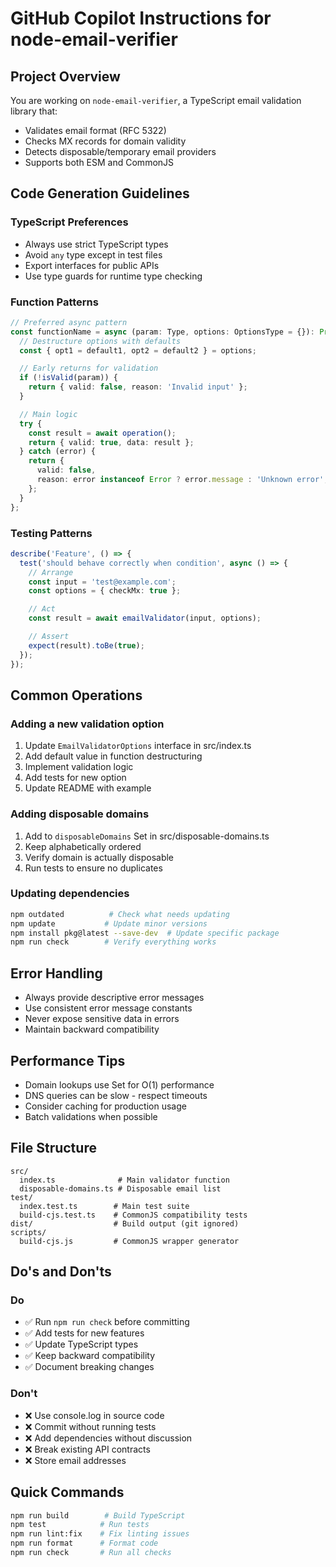 # GitHub Copilot Instructions for node-email-verifier

## Project Overview

You are working on `node-email-verifier`, a TypeScript email validation library that:

- Validates email format (RFC 5322)
- Checks MX records for domain validity
- Detects disposable/temporary email providers
- Supports both ESM and CommonJS

## Code Generation Guidelines

### TypeScript Preferences

- Always use strict TypeScript types
- Avoid `any` type except in test files
- Export interfaces for public APIs
- Use type guards for runtime type checking

### Function Patterns

```typescript
// Preferred async pattern
const functionName = async (param: Type, options: OptionsType = {}): Promise<ReturnType> => {
  // Destructure options with defaults
  const { opt1 = default1, opt2 = default2 } = options;

  // Early returns for validation
  if (!isValid(param)) {
    return { valid: false, reason: 'Invalid input' };
  }

  // Main logic
  try {
    const result = await operation();
    return { valid: true, data: result };
  } catch (error) {
    return {
      valid: false,
      reason: error instanceof Error ? error.message : 'Unknown error',
    };
  }
};
```

### Testing Patterns

```typescript
describe('Feature', () => {
  test('should behave correctly when condition', async () => {
    // Arrange
    const input = 'test@example.com';
    const options = { checkMx: true };

    // Act
    const result = await emailValidator(input, options);

    // Assert
    expect(result).toBe(true);
  });
});
```

## Common Operations

### Adding a new validation option

1. Update `EmailValidatorOptions` interface in src/index.ts
2. Add default value in function destructuring
3. Implement validation logic
4. Add tests for new option
5. Update README with example

### Adding disposable domains

1. Add to `disposableDomains` Set in src/disposable-domains.ts
2. Keep alphabetically ordered
3. Verify domain is actually disposable
4. Run tests to ensure no duplicates

### Updating dependencies

```bash
npm outdated          # Check what needs updating
npm update           # Update minor versions
npm install pkg@latest --save-dev  # Update specific package
npm run check        # Verify everything works
```

## Error Handling

- Always provide descriptive error messages
- Use consistent error message constants
- Never expose sensitive data in errors
- Maintain backward compatibility

## Performance Tips

- Domain lookups use Set for O(1) performance
- DNS queries can be slow - respect timeouts
- Consider caching for production usage
- Batch validations when possible

## File Structure

```text
src/
  index.ts              # Main validator function
  disposable-domains.ts # Disposable email list
test/
  index.test.ts        # Main test suite
  build-cjs.test.ts    # CommonJS compatibility tests
dist/                  # Build output (git ignored)
scripts/
  build-cjs.js         # CommonJS wrapper generator
```

## Do's and Don'ts

### Do

- ✅ Run `npm run check` before committing
- ✅ Add tests for new features
- ✅ Update TypeScript types
- ✅ Keep backward compatibility
- ✅ Document breaking changes

### Don't

- ❌ Use console.log in source code
- ❌ Commit without running tests
- ❌ Add dependencies without discussion
- ❌ Break existing API contracts
- ❌ Store email addresses

## Quick Commands

```bash
npm run build        # Build TypeScript
npm test            # Run tests
npm run lint:fix    # Fix linting issues
npm run format      # Format code
npm run check       # Run all checks
```
